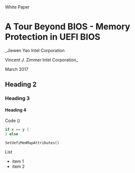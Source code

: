 

White Paper

# A Tour Beyond BIOS - Memory Protection in UEFI BIOS


_Jiewen Yao
Intel Corporation

Vincent J. Zimmer 
Intel Corporation_

March 2017

## Heading 2
### Heading 3
#### Heading 4 ####

Code ()

~~~~c
if x == y {
} else
~~~~

`SetUefiMemMapAttributes()`

List
* item 1
* item 2
